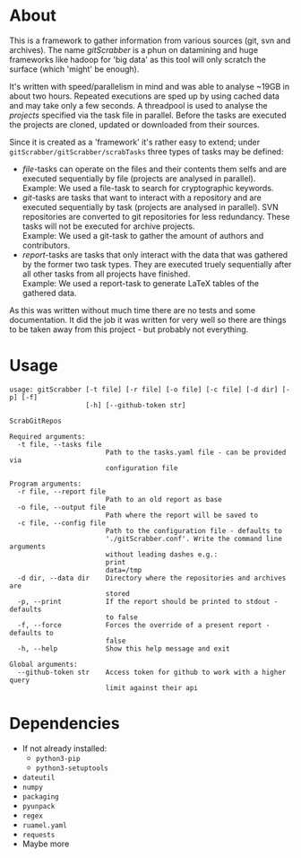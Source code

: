 # About

This is a framework to gather information from various sources (git, svn and archives).
The name _gitScrabber_ is a phun on datamining and huge frameworks like hadoop for 'big data' as this tool will only scratch the surface (which 'might' be enough).

It's written with speed/parallelism in mind and was able to analyse ~19GB in about two hours.
Repeated executions are sped up by using cached data and may take only a few seconds.
A threadpool is used to analyse the _projects_ specified via the task file in parallel.
Before the tasks are executed the projects are cloned, updated or downloaded from their sources.

Since it is created as a 'framework' it's rather easy to extend; under `gitScrabber/gitScrabber/scrabTasks` three types of tasks may be defined:
* _file_-tasks can operate on the files and their contents them selfs and are executed sequentially by file (projects are analysed in parallel).<br>
  Example: We used a file-task to search for cryptographic keywords.
* _git_-tasks are tasks that want to interact with a repository and are executed sequentially by task (projects are analysed in parallel).
  SVN repositories are converted to git repositories for less redundancy.
  These tasks will not be executed for archive projects.<br>
  Example: We used a git-task to gather the amount of authors and contributors.
* _report_-tasks are tasks that only interact with the data that was gathered by the former two task types.
  They are executed truely sequentially after all other tasks from all projects have finished.<br>
  Example: We used a report-task to generate LaTeX tables of the gathered data.

As this was written without much time there are no tests and some documentation.
It did the job it was written for very well so there are things to be taken away from this project - but probably not everything.

# Usage

```
usage: gitScrabber [-t file] [-r file] [-o file] [-c file] [-d dir] [-p] [-f]
                   [-h] [--github-token str]

ScrabGitRepos

Required arguments:
  -t file, --tasks file
                        Path to the tasks.yaml file - can be provided via
                        configuration file

Program arguments:
  -r file, --report file
                        Path to an old report as base
  -o file, --output file
                        Path where the report will be saved to
  -c file, --config file
                        Path to the configuration file - defaults to
                        './gitScrabber.conf'. Write the command line arguments
                        without leading dashes e.g.:
                        print
                        data=/tmp
  -d dir, --data dir    Directory where the repositories and archives are
                        stored
  -p, --print           If the report should be printed to stdout - defaults
                        to false
  -f, --force           Forces the override of a present report - defaults to
                        false
  -h, --help            Show this help message and exit

Global arguments:
  --github-token str    Access token for github to work with a higher query
                        limit against their api
```

# Dependencies

- If not already installed:
    - `python3-pip`
    - `python3-setuptools`
- `dateutil`
- `numpy`
- `packaging`
- `pyunpack`
- `regex`
- `ruamel.yaml`
- `requests`
- Maybe more

